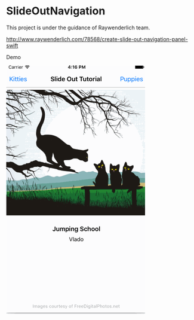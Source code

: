 # SlideOutNavigation

This project is under the guidance of Raywenderlich team.

http://www.raywenderlich.com/78568/create-slide-out-navigation-panel-swift

Demo

![](SlideOutNavigation.gif)